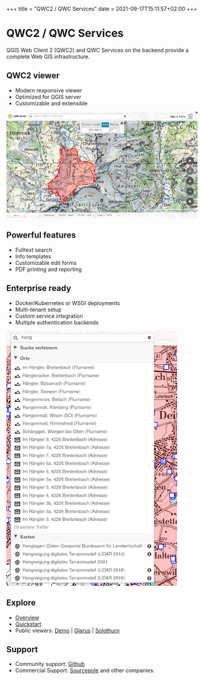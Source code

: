 +++
title = "QWC2 / QWC Services"
date = 2021-09-17T15:11:57+02:00
+++

# QWC2 / QWC Services

QGIS Web Client 2 (QWC2) and QWC Services on the backend provide a complete Web GIS infrastructure.


## QWC2 viewer

* Modern responsive viewer
* Optimized for QGIS server
* Customizable and extensible

![](/images/viewer.jpg)

## Powerful features

* Fulltext search
* Info templates
* Customizable edit forms
* PDF printing and reporting


## Enterprise ready

* Docker/Kubernetes or WSGI deployments
* Multi-tenant setup
* Custom service integration
* Multiple authentication backends

![](/images/search.png)

## Explore

* [Overview](/overview/)
* [Quickstart](/quick-start/)
* Public viewers: [Demo](http://qwc2.sourcepole.ch) | [Glarus](https://map.geo.gl.ch/) | [Solothurn](https://geo.so.ch/map/)

## Support

* Community support: [Github](https://github.com/qgis/qwc2-demo-app/issues)
* Commercial Support: [Sourcepole](https://www.sourcepole.com/) and other companies.
